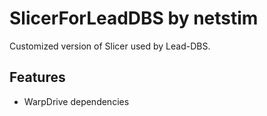 SlicerForLeadDBS by netstim
================================

Customized version of Slicer used by Lead-DBS.

## Features

- WarpDrive dependencies


